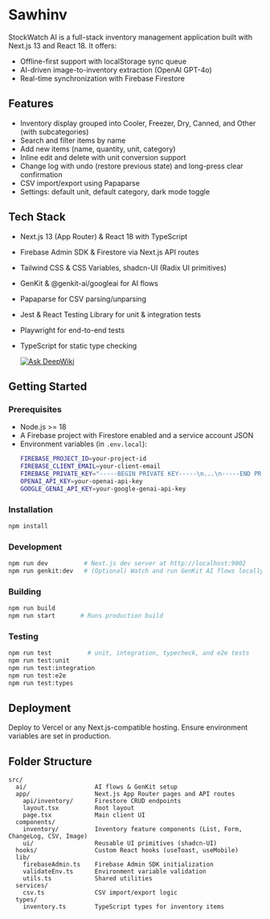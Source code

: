 # Sawhinv

StockWatch AI is a full-stack inventory management application built with Next.js 13 and React 18. It offers:
  - Offline-first support with localStorage sync queue
  - AI-driven image-to-inventory extraction (OpenAI GPT-4o)
  - Real-time synchronization with Firebase Firestore

## Features
  - Inventory display grouped into Cooler, Freezer, Dry, Canned, and Other (with subcategories)
  - Search and filter items by name
  - Add new items (name, quantity, unit, category)
  - Inline edit and delete with unit conversion support
  - Change log with undo (restore previous state) and long-press clear confirmation
  - CSV import/export using Papaparse
  - Settings: default unit, default category, dark mode toggle

## Tech Stack
  - Next.js 13 (App Router) & React 18 with TypeScript
  - Firebase Admin SDK & Firestore via Next.js API routes
  - Tailwind CSS & CSS Variables, shadcn-UI (Radix UI primitives)
  - GenKit & @genkit-ai/googleai for AI flows
  - Papaparse for CSV parsing/unparsing
  - Jest & React Testing Library for unit & integration tests
  - Playwright for end-to-end tests
  - TypeScript for static type checking

    [![Ask DeepWiki](https://deepwiki.com/badge.svg)](https://deepwiki.com/M117n/studio)

## Getting Started

### Prerequisites
  - Node.js >= 18
  - A Firebase project with Firestore enabled and a service account JSON
  - Environment variables (in `.env.local`):
    ```bash
    FIREBASE_PROJECT_ID=your-project-id
    FIREBASE_CLIENT_EMAIL=your-client-email
    FIREBASE_PRIVATE_KEY="-----BEGIN PRIVATE KEY-----\n...\n-----END PRIVATE KEY-----\n"
    OPENAI_API_KEY=your-openai-api-key
    GOOGLE_GENAI_API_KEY=your-google-genai-api-key
    ```

### Installation
```bash
npm install
```

### Development
```bash
npm run dev          # Next.js dev server at http://localhost:9002
npm run genkit:dev   # (Optional) Watch and run GenKit AI flows locally
```

### Building
```bash
npm run build
npm run start       # Runs production build
```

### Testing
```bash
npm run test          # unit, integration, typecheck, and e2e tests
npm run test:unit
npm run test:integration
npm run test:e2e
npm run test:types
```

## Deployment
Deploy to Vercel or any Next.js-compatible hosting. Ensure environment variables are set in production.

## Folder Structure
```
src/
  ai/                   AI flows & GenKit setup
  app/                  Next.js App Router pages and API routes
    api/inventory/      Firestore CRUD endpoints
    layout.tsx          Root layout
    page.tsx            Main client UI
  components/
    inventory/          Inventory feature components (List, Form, ChangeLog, CSV, Image)
    ui/                 Reusable UI primitives (shadcn-UI)
  hooks/                Custom React hooks (useToast, useMobile)
  lib/
    firebaseAdmin.ts    Firebase Admin SDK initialization
    validateEnv.ts      Environment variable validation
    utils.ts            Shared utilities
  services/
    csv.ts              CSV import/export logic
  types/
    inventory.ts        TypeScript types for inventory items
```
